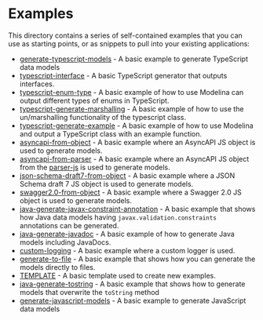 # Examples

This directory contains a series of self-contained examples that you can use as starting points, or as snippets to pull into your existing applications:

- [generate-typescript-models](./generate-typescript-models) - A basic example to generate TypeScript data models
- [typescript-interface](./typescript-interface) - A basic TypeScript generator that outputs interfaces.
- [typescript-enum-type](./typescript-enum-type) - A basic example of how to use Modelina can output different types of enums in TypeScript.
- [typescript-generate-marshalling](./typescript-generate-marshalling) - A basic example of how to use the un/marshalling functionality of the typescript class.
- [typescript-generate-example](./typescript-generate-example) - A basic example of how to use Modelina and output a TypeScript class with an example function.
- [asyncapi-from-object](./asyncapi-from-object) - A basic example where an AsyncAPI JS object is used to generate models.
- [asyncapi-from-parser](./asyncapi-from-parser) - A basic example where an AsyncAPI JS object from the [parser-js](https://github.com/asyncapi/parser-js) is used to generate models.
- [json-schema-draft7-from-object](./json-schema-draft7-from-object) - A basic example where a JSON Schema draft 7 JS object is used to generate models.
- [swagger2.0-from-object](./swagger2.0-from-object) - A basic example where a Swagger 2.0 JS object is used to generate models.
- [java-generate-javax-constraint-annotation](./java-generate-javax-constraint-annotation) - A basic example that shows how Java data models having `javax.validation.constraints` annotations can be generated.
- [java-generate-javadoc](./java-generate-javadoc) - A basic example of how to generate Java models including JavaDocs.
- [custom-logging](./custom-logging) - A basic example where a custom logger is used.
- [generate-to-file](./generate-to-file) - A basic example that shows how you can generate the models directly to files.
- [TEMPLATE](./TEMPLATE) - A basic template used to create new examples.
- [java-generate-tostring](./java-generate-tostring) - A basic example that shows how to generate models that overwrite the `toString` method
- [generate-javascript-models](./generate-javascript-models) - A basic example to generate JavaScript data models